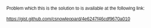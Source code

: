 <!DOCTYPE html PUBLIC "-//W3C//DTD HTML 4.01//EN" "http://www.w3.org/TR/html4/strict.dtd">
<html>
<head>
  <meta http-equiv="Content-Type" content="text/html; charset=utf-8">
  <meta http-equiv="Content-Style-Type" content="text/css">
  <title></title>
  <meta name="Generator" content="Cocoa HTML Writer">
  <meta name="CocoaVersion" content="1343.14">
  <style type="text/css">
    p.p1 {margin: 0.0px 0.0px 0.0px 0.0px; font: 12.0px Helvetica}
    p.p2 {margin: 0.0px 0.0px 0.0px 0.0px; font: 12.0px Helvetica; min-height: 14.0px}
  </style>
</head>
<body>
<p class="p1">Problem which this is the solution to is available at the following link:</p>
<p class="p2"><br></p>
<p class="p1"><a href="https://gist.github.com/csnowleopard/4e6247f46cdf9670a010">https://gist.github.com/csnowleopard/4e6247f46cdf9670a010</a></p>
</body>
</html>

